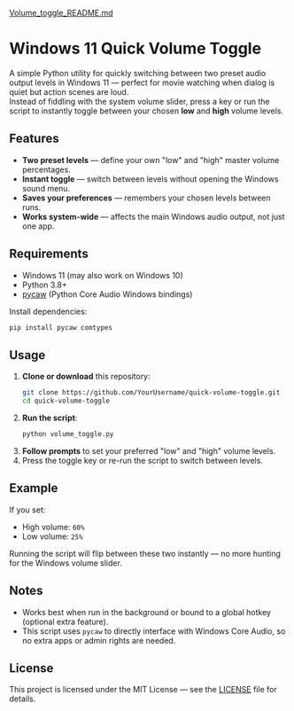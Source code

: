 [Volume_toggle_README.md](https://github.com/user-attachments/files/21726484/Volume_toggle_README.md)
# Windows 11 Quick Volume Toggle

A simple Python utility for quickly switching between two preset audio output levels in Windows 11 — perfect for movie watching when dialog is quiet but action scenes are loud.  
Instead of fiddling with the system volume slider, press a key or run the script to instantly toggle between your chosen **low** and **high** volume levels.

## Features
- **Two preset levels** — define your own "low" and "high" master volume percentages.
- **Instant toggle** — switch between levels without opening the Windows sound menu.
- **Saves your preferences** — remembers your chosen levels between runs.
- **Works system-wide** — affects the main Windows audio output, not just one app.

## Requirements
- Windows 11 (may also work on Windows 10)
- Python 3.8+
- [pycaw](https://github.com/AndreMiras/pycaw) (Python Core Audio Windows bindings)

Install dependencies:
```bash
pip install pycaw comtypes
```

## Usage
1. **Clone or download** this repository:
   ```bash
   git clone https://github.com/YourUsername/quick-volume-toggle.git
   cd quick-volume-toggle
   ```
2. **Run the script**:
   ```bash
   python volume_toggle.py
   ```
3. **Follow prompts** to set your preferred "low" and "high" volume levels.
4. Press the toggle key or re-run the script to switch between levels.

## Example
If you set:
- High volume: `60%`
- Low volume: `25%`

Running the script will flip between these two instantly — no more hunting for the Windows volume slider.

## Notes
- Works best when run in the background or bound to a global hotkey (optional extra feature).
- This script uses `pycaw` to directly interface with Windows Core Audio, so no extra apps or admin rights are needed.

## License
This project is licensed under the MIT License — see the [LICENSE](LICENSE) file for details.
